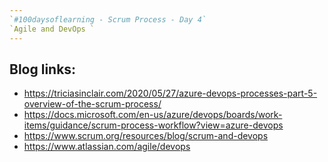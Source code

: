 ```yaml
---
`#100daysoflearning - Scrum Process - Day 4`
`Agile and DevOps `
---
```


## Blog links:

- <https://triciasinclair.com/2020/05/27/azure-devops-processes-part-5-overview-of-the-scrum-process/>
- <https://docs.microsoft.com/en-us/azure/devops/boards/work-items/guidance/scrum-process-workflow?view=azure-devops>
- <https://www.scrum.org/resources/blog/scrum-and-devops>
- <https://www.atlassian.com/agile/devops>
